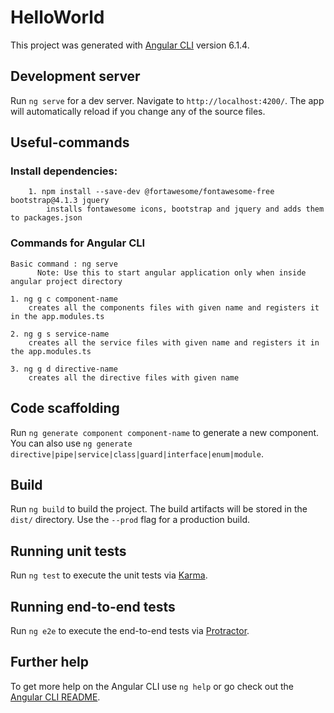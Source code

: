 # HelloWorld

This project was generated with [Angular CLI](https://github.com/angular/angular-cli) version 6.1.4.

## Development server

Run `ng serve` for a dev server. Navigate to `http://localhost:4200/`. The app will automatically reload if you change any of the source files.

## Useful-commands
  ###	Install dependencies:
		1. npm install --save-dev @fortawesome/fontawesome-free bootstrap@4.1.3 jquery
			installs fontawesome icons, bootstrap and jquery and adds them to packages.json

  ### Commands for Angular CLI
    Basic command : ng serve 
          Note: Use this to start angular application only when inside angular project directory

    1. ng g c component-name
        creates all the components files with given name and registers it in the app.modules.ts

    2. ng g s service-name
        creates all the service files with given name and registers it in the app.modules.ts

    3. ng g d directive-name
        creates all the directive files with given name  

## Code scaffolding

Run `ng generate component component-name` to generate a new component. You can also use `ng generate directive|pipe|service|class|guard|interface|enum|module`.

## Build

Run `ng build` to build the project. The build artifacts will be stored in the `dist/` directory. Use the `--prod` flag for a production build.

## Running unit tests

Run `ng test` to execute the unit tests via [Karma](https://karma-runner.github.io).

## Running end-to-end tests

Run `ng e2e` to execute the end-to-end tests via [Protractor](http://www.protractortest.org/).

## Further help

To get more help on the Angular CLI use `ng help` or go check out the [Angular CLI README](https://github.com/angular/angular-cli/blob/master/README.md).
